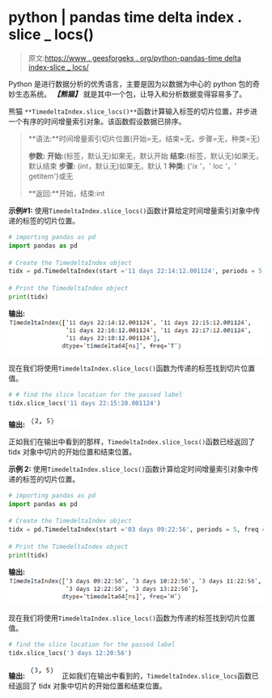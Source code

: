 # python | pandas time delta index . slice _ locs()

> 原文:[https://www . geesforgeks . org/python-pandas-time delta index-slice _ locs/](https://www.geeksforgeeks.org/python-pandas-timedeltaindex-slice_locs/)

Python 是进行数据分析的优秀语言，主要是因为以数据为中心的 python 包的奇妙生态系统。 ***【熊猫】*** 就是其中一个包，让导入和分析数据变得容易多了。

熊猫 `**TimedeltaIndex.slice_locs()**`函数计算输入标签的切片位置，并步进一个有序的时间增量索引对象。该函数假设数据已排序。

> **语法:**时间增量索引切片位置(开始=无，结束=无，步骤=无，种类=无)
> 
> **参数:**
> **开始:**(标签，默认无)如果无，默认开始
> **结束:**(标签，默认无)如果无，默认结束
> **步骤:** (int，默认无)如果无，默认 1
> **种类:** {'ix '，' loc '，' getitem'}或无
> 
> **返回:**开始，结束:int

**示例#1:** 使用`TimedeltaIndex.slice_locs()`函数计算给定时间增量索引对象中传递的标签的切片位置。

```py
# importing pandas as pd
import pandas as pd

# Create the TimedeltaIndex object
tidx = pd.TimedeltaIndex(start ='11 days 22:14:12.001124', periods = 5, freq ='T')

# Print the TimedeltaIndex object
print(tidx)
```

**输出:**
![](img/856277f2e6ae685a7306e94f999507c9.png)

现在我们将使用`TimedeltaIndex.slice_locs()`函数为传递的标签找到切片位置值。

```py
# # find the slice location for the passed label
tidx.slice_locs('11 days 22:15:20.001124')
```

**输出:**
![](img/fec96b8fd29b8f581d93f0fd1a39721a.png)

正如我们在输出中看到的那样，`TimedeltaIndex.slice_locs()`函数已经返回了 tidx 对象中切片的开始位置和结束位置。

**示例 2:** 使用`TimedeltaIndex.slice_locs()`函数计算给定时间增量索引对象中传递的标签的切片位置。

```py
# importing pandas as pd
import pandas as pd

# Create the TimedeltaIndex object
tidx = pd.TimedeltaIndex(start ='03 days 09:22:56', periods = 5, freq ='H')

# Print the TimedeltaIndex object
print(tidx)
```

**输出:**
![](img/ef5db482e0443064fbdb081652a92b7c.png)

现在我们将使用`TimedeltaIndex.slice_locs()`函数为传递的标签找到切片位置值。

```py
# find the slice location for the passed label
tidx.slice_locs('3 days 12:20:56')
```

**输出:**
![](img/4e06f758635dc1bb485226a2c63d087b.png)
正如我们在输出中看到的，`TimedeltaIndex.slice_locs`函数已经返回了 tidx 对象中切片的开始位置和结束位置。